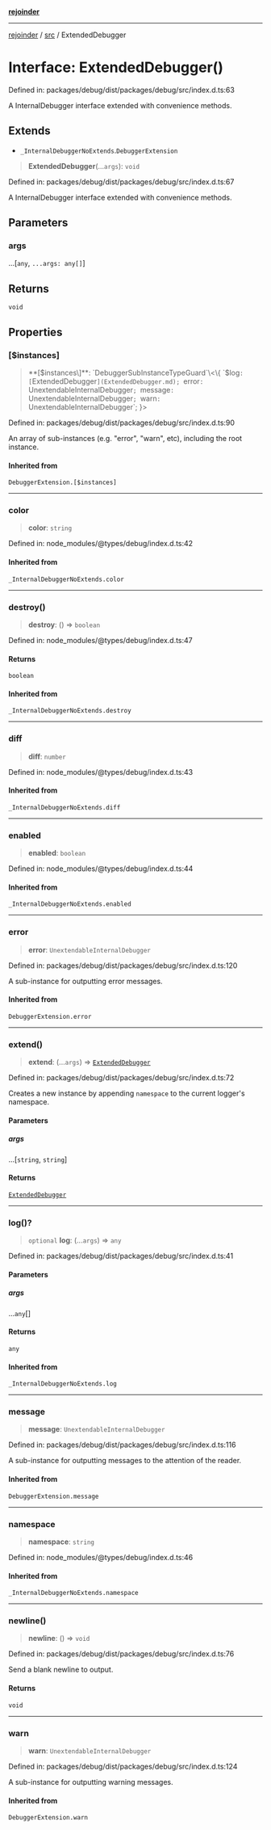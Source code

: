 [**rejoinder**](../../README.md)

***

[rejoinder](../../README.md) / [src](../README.md) / ExtendedDebugger

# Interface: ExtendedDebugger()

Defined in: packages/debug/dist/packages/debug/src/index.d.ts:63

A InternalDebugger interface extended with convenience methods.

## Extends

- `_InternalDebuggerNoExtends`.`DebuggerExtension`

> **ExtendedDebugger**(...`args`): `void`

Defined in: packages/debug/dist/packages/debug/src/index.d.ts:67

A InternalDebugger interface extended with convenience methods.

## Parameters

### args

...\[`any`, `...args: any[]`\]

## Returns

`void`

## Properties

### \[$instances\]

> **\[$instances\]**: `DebuggerSubInstanceTypeGuard`\<\{ `$log`: [`ExtendedDebugger`](ExtendedDebugger.md); `error`: `UnextendableInternalDebugger`; `message`: `UnextendableInternalDebugger`; `warn`: `UnextendableInternalDebugger`; \}\>

Defined in: packages/debug/dist/packages/debug/src/index.d.ts:90

An array of sub-instances (e.g. "error", "warn", etc), including the root
instance.

#### Inherited from

`DebuggerExtension.[$instances]`

***

### color

> **color**: `string`

Defined in: node\_modules/@types/debug/index.d.ts:42

#### Inherited from

`_InternalDebuggerNoExtends.color`

***

### destroy()

> **destroy**: () => `boolean`

Defined in: node\_modules/@types/debug/index.d.ts:47

#### Returns

`boolean`

#### Inherited from

`_InternalDebuggerNoExtends.destroy`

***

### diff

> **diff**: `number`

Defined in: node\_modules/@types/debug/index.d.ts:43

#### Inherited from

`_InternalDebuggerNoExtends.diff`

***

### enabled

> **enabled**: `boolean`

Defined in: node\_modules/@types/debug/index.d.ts:44

#### Inherited from

`_InternalDebuggerNoExtends.enabled`

***

### error

> **error**: `UnextendableInternalDebugger`

Defined in: packages/debug/dist/packages/debug/src/index.d.ts:120

A sub-instance for outputting error messages.

#### Inherited from

`DebuggerExtension.error`

***

### extend()

> **extend**: (...`args`) => [`ExtendedDebugger`](ExtendedDebugger.md)

Defined in: packages/debug/dist/packages/debug/src/index.d.ts:72

Creates a new instance by appending `namespace` to the current logger's
namespace.

#### Parameters

##### args

...\[`string`, `string`\]

#### Returns

[`ExtendedDebugger`](ExtendedDebugger.md)

***

### log()?

> `optional` **log**: (...`args`) => `any`

Defined in: packages/debug/dist/packages/debug/src/index.d.ts:41

#### Parameters

##### args

...`any`[]

#### Returns

`any`

#### Inherited from

`_InternalDebuggerNoExtends.log`

***

### message

> **message**: `UnextendableInternalDebugger`

Defined in: packages/debug/dist/packages/debug/src/index.d.ts:116

A sub-instance for outputting messages to the attention of the reader.

#### Inherited from

`DebuggerExtension.message`

***

### namespace

> **namespace**: `string`

Defined in: node\_modules/@types/debug/index.d.ts:46

#### Inherited from

`_InternalDebuggerNoExtends.namespace`

***

### newline()

> **newline**: () => `void`

Defined in: packages/debug/dist/packages/debug/src/index.d.ts:76

Send a blank newline to output.

#### Returns

`void`

***

### warn

> **warn**: `UnextendableInternalDebugger`

Defined in: packages/debug/dist/packages/debug/src/index.d.ts:124

A sub-instance for outputting warning messages.

#### Inherited from

`DebuggerExtension.warn`
